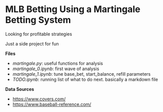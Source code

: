 # MLB Betting Using a Martingale Betting System

Looking for profitable strategies

Just a side project for fun

**Files**
* *martingale.py*: useful functions for analysis
* *martingale_0.ipynb*: first wave of analysis
* *martingale_1.ipynb*: tune base_bet, start_balance, refill parameters
* *TODO.ipynb*: running list of what to do next. basically a markdown file

**Data Sources**
* https://www.covers.com/
* https://www.baseball-reference.com/
